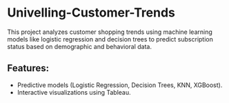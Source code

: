 # Univelling-Customer-Trends

This project analyzes customer shopping trends using machine learning models like logistic regression and decision trees to predict subscription status based on demographic and behavioral data.

## Features:
- Predictive models (Logistic Regression, Decision Trees, KNN, XGBoost).
- Interactive visualizations using Tableau.
